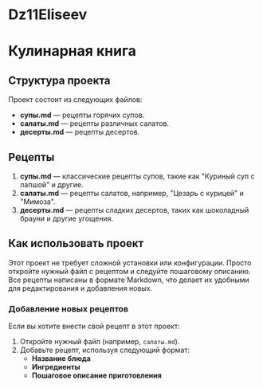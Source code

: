 # Dz11Eliseev

# Кулинарная книга

## Структура проекта

Проект состоит из следующих файлов:

- **супы.md** — рецепты горячих супов.
- **салаты.md** — рецепты различных салатов.
- **десерты.md** — рецепты десертов.

## Рецепты

1. **супы.md** — классические рецепты супов, такие как "Куриный суп с лапшой" и другие.
2. **салаты.md** — рецепты салатов, например, "Цезарь с курицей" и "Мимоза".
3. **десерты.md** — рецепты сладких десертов, таких как шоколадный брауни и другие угощения.

## Как использовать проект

Этот проект не требует сложной установки или конфигурации. Просто откройте нужный файл с рецептом и следуйте пошаговому описанию. Все рецепты написаны в формате Markdown, что делает их удобными для редактирования и добавления новых.

### Добавление новых рецептов

Если вы хотите внести свой рецепт в этот проект:

1. Откройте нужный файл (например, `салаты.md`).
2. Добавьте рецепт, используя следующий формат:
   - **Название блюда**
   - **Ингредиенты**
   - **Пошаговое описание приготовления**

